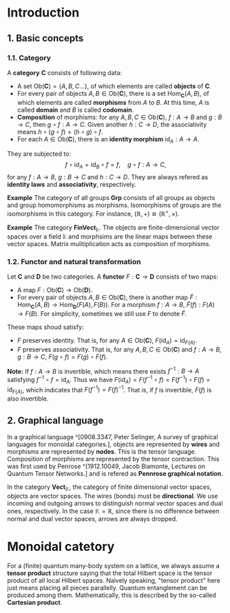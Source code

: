 
# Introduction

## 1. Basic concepts

### 1.1. Category
A **category** $\mathbf{C}$ consists of following data:
- A set $\text{Ob}(\mathbf{C})=\{A, B, C...\}$, of which elements are called **objects** of $\mathbf{C}$.
- For every pair of objects $A, B\in\text{Ob}(\mathbf{C})$, there is a set $\text{Hom}_{\mathbf{C}}(A, B)$, of which elements are called **morphisms** from $A$ to $B$.
  At this time, $A$ is called **domain** and $B$ is called **codomain**.
- **Composition** of morphisms: for any $A, B, C\in\text{Ob}(\mathbf{C})$, $f: A\rightarrow{B}$ and $g: B\rightarrow{C}$, then $g\circ{f}: A\rightarrow{C}$.
  Given another $h: C\rightarrow{D}$, the associativity means $h\circ(g\circ{f})=(h\circ{g})\circ{f}$.
- For each $A\in\text{Ob}(\mathbf{C})$, there is an **identity morphism** $\text{id}_{A}: A\rightarrow{A}$.

They are subjected to:
$$
\begin{equation}
    f\circ\text{id}_{A}=\text{id}_{B}\circ{f}=f, \quad
    g\circ{f}: A\rightarrow{C},
\end{equation}
$$
for any $f: A\rightarrow{B}$, $g: B\rightarrow{C}$ and $h: C\rightarrow{D}$.
They are always refered as **identity laws** and **associativity**, respectively.

**Example**
The category of all groups $\mathbf{Grp}$ consists of all groups as objects and group homomorphisms as morphisms.
Isomorphisms of groups are the isomorphisms in this category.
For instance, $\left(\mathbb{R}, +\right)\cong\left(\mathbb{R}^{+}, \times\right)$.

**Example**
The category $\mathbf{FinVect}_{\mathbb{k}}$.
The objects are finite-dimensional vector spaces over a field $\mathbb{k}$ and morphsims are the linear maps between these vector spaces.
Matrix mulitiplication acts as composition of morphisms.

### 1.2. Functor and natural transformation

Let $\mathbf{C}$ and $\mathbf{D}$ be two categories.
A **functor** $F: \mathbf{C}\rightarrow\mathbf{D}$ consists of two maps:
- A map $F: \text{Ob}(\mathbf{C})\rightarrow\text{Ob}(\mathbf{D})$.
- For every pair of objects $A, B\in\text{Ob}(\mathbf{C})$, there is another map $\tilde{F}: \text{Hom}_{\mathbf{C}}(A, B)\rightarrow\text{Hom}_{\mathbf{D}}(F(A), F(B))$.
  For a morphism $f: A\rightarrow B$, $\tilde{F}(f): F(A)\rightarrow F(B)$.
  For simplicity, sometimes we still use $F$ to denote $\tilde{F}$.

These maps shoud satisfy:
- $F$ preserves identity.
  That is, for any $A\in\text{Ob}(\mathbf{C})$, $F(\text{id}_{A})=\text{id}_{F(A)}$.
- $F$ preserves associativity.
  That is, for any $A, B, C\in\text{Ob}(\mathbf{C})$ and $f: A\rightarrow{B}$, $g: B\rightarrow{C}$, $F(g\circ f)=F(g)\circ F(f)$.

**Note:**
If $f: A\rightarrow B$ is invertible, which means there exists $f^{-1}: B\rightarrow A$ satisfying $f^{-1}\circ f=\text{id}_{A}$.
Thus we have $F(\text{id}_{A})=F(f^{-1}\circ f)=F(f^{-1})\circ F(f)=\text{id}_{F(A)}$, which indicates that $F(f^{-1})=F(f)^{-1}$.
That is, if $f$ is invertible, $F(f)$ is also invertible.

## 2. Graphical language

In a graphical language ^[0908.3347, Peter Selinger, A survey of graphical languages for monoidal categories.], objects are represented by **wires** and morphisms are represented by **nodes**.
This is the tensor language.
Composition of morphisms are represented by the tensor contraction.
This was first used by Penrose ^[1912.10049, Jacob Biamonte, Lectures on Quantum Tensor Networks.] and is refered as **Pennrose graphical notation**.

In the category $\mathbf{Vect}_{\mathbb{K}}$, the category of finite dimensional vector spaces, objects are vector spaces.
The wires (bonds) must be **directional**.
We use incoming and outgoing arrows to distinguish normal vector spaces and dual ones, respectively.
In the case $\mathbb{K}=\mathbb{R}$, since there is no difference between normal and dual vector spaces, arrows are always dropped.


# Monoidal catetory

For a (finite) quantum many-body system on a lattice, we always assume a **tensor product** structure saying that the total Hilbert space is the tensor product of all local Hilbert spaces.
Naively speaking, "tensor product" here just means placing all pieces parallelly.
Quantum entanglement can be produced among them.
Mathematically, this is described by the so-called **Cartesian product**.